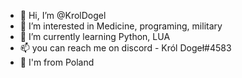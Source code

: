 - 👋 Hi, I’m @KrolDogel
- 👀 I’m interested in Medicine, programing, military
- 🌱 I’m currently learning Python, LUA
- 📫 you can reach me on discord - Król Dogeł#4583
- 🏴 I'm from Poland 
